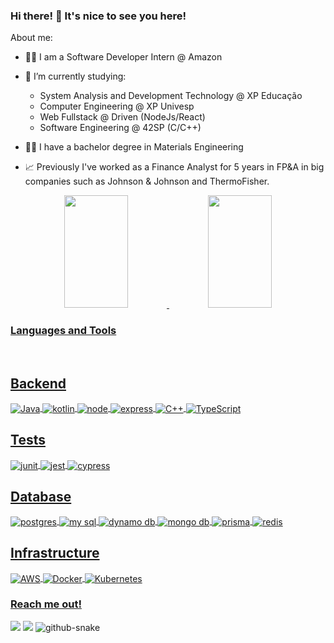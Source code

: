 ### Hi there! 👋 It's nice to see you here!

About me:

- 👩‍💻 I am a Software Developer Intern @ Amazon

- 🌱 I’m currently studying: 
    * System Analysis and Development Technology @ XP Educação
    * Computer Engineering @ XP Univesp
    * Web Fullstack @ Driven (NodeJs/React)
    * Software Engineering @ 42SP (C/C++)

- :woman_student: I have a bachelor degree in Materials Engineering
- :chart_with_upwards_trend: Previously I've worked as a Finance Analyst for 5 years in FP&A in big companies such as Johnson & Johnson and ThermoFisher.

<div align="center">
  <a href="https://github.com/renatainacio">
  <img height="180em" width="45%" src="https://github-readme-stats.vercel.app/api?username=renatainacio&show_icons=true&theme=dracula&include_all_commits=true"/>
  <img height="180em" width="45%" src="https://github-readme-stats.vercel.app/api/top-langs/?username=renatainacio&layout=compact&langs_count=10&theme=dracula"/>
</div>
  
###

### Languages and Tools
  
<div style="display: inline_block"><br>

   ## Backend

   <img align="center" alt="Java" src="https://img.shields.io/badge/Java-007ACC?style=for-the-badge&logo=java&logoColor=white">
   <img align="center" alt="kotlin" src="https://img.shields.io/badge/Kotlin-0095D5?&style=for-the-badge&logo=kotlin&logoColor=white">
   <img align="center" alt="node" src="https://img.shields.io/badge/Node%20js-339933?style=for-the-badge&logo=nodedotjs&logoColor=white">
   <img align="center" alt="express" src="https://img.shields.io/badge/Express%20js-000000?style=for-the-badge&logo=express&logoColor=white">
   <img align="center" alt="C++" src="https://img.shields.io/badge/C%2B%2B-00599C?style=for-the-badge&logo=c%2B%2B&logoColor=white">
   <img align="center" alt="TypeScript" src="https://img.shields.io/badge/TypeScript-007ACC?style=for-the-badge&logo=typescript&logoColor=white">

   ## Tests
   <img align="center" alt="junit" src="https://img.shields.io/badge/Junit-25A162?style=for-the-badge&logo=junit5&logoColor=white">
   <img align="center" alt="jest" src="https://img.shields.io/badge/Jest-C21325?style=for-the-badge&logo=jest&logoColor=white">
   <img align="center" alt="cypress" src="https://img.shields.io/badge/Cypress-17202C?style=for-the-badge&logo=cypress&logoColor=white">

   ## Database
   <img align="center" alt="postgres" src="https://img.shields.io/badge/PostgreSQL-316192?style=for-the-badge&logo=postgresql&logoColor=white">
   <img align="center" alt="my sql" src="https://img.shields.io/badge/MySQL-005C84?style=for-the-badge&logo=mysql&logoColor=white">
   <img align="center" alt="dynamo db" src="https://img.shields.io/badge/DynamoDB-4053D6?style=for-the-badge&logo=Amazon%20DynamoDB&logoColor=white">
   <img align="center" alt="mongo db" src="https://img.shields.io/badge/MongoDB-4EA94B?style=for-the-badge&logo=mongodb&logoColor=white">
   <img align="center" alt="prisma" src="https://img.shields.io/badge/Prisma-3982CE?style=for-the-badge&logo=Prisma&logoColor=white">
   <img align="center" alt="redis" src="https://img.shields.io/badge/redis-%23DD0031.svg?&style=for-the-badge&logo=redis&logoColor=white">

   ## Infrastructure
   <img align="center" alt="AWS" src="https://img.shields.io/badge/AWS-FF9900?style=for-the-badge&logo=amazonaws&logoColor=white">
   <img align="center" alt="Docker" src="https://img.shields.io/badge/Docker-2CA5E0?style=for-the-badge&logo=docker&logoColor=white">
   <img align="center" alt="Kubernetes" src="https://img.shields.io/badge/kubernetes-326ce5.svg?&style=for-the-badge&logo=kubernetes&logoColor=white">
   

</div>

 ###
  
 ### Reach me out!

<div> 
  <a href="https://www.linkedin.com/in/renata-v-inacio/" target="_blank"><img src="https://img.shields.io/badge/-LinkedIn-%230077B5?style=for-the-badge&logo=linkedin&logoColor=white" target="_blank"></a> 
  <a href = "mailto:revazgauska@gmail.com"><img src="https://img.shields.io/badge/-Gmail-%23333?style=for-the-badge&logo=gmail&logoColor=white" target="_blank"></a>

 <picture>
  <source media="(prefers-color-scheme: dark)" srcset="https://raw.githubusercontent.com/renatainacio/renatainacio/output/github-contribution-grid-snake-dark.svg" />
  <source media="(prefers-color-scheme: light)" srcset="https://raw.githubusercontent.com/renatainacio/renatainacio/output/github-contribution-grid-snake.svg" />
  <img alt="github-snake" src="github-snake.svg" />
</picture>
  
</div>
